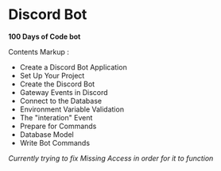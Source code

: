 # Discord Bot

**100 Days of Code bot**
 
 Contents
 Markup : 
 
 - Create a Discord Bot Application
 - Set Up Your Project
 - Create the Discord Bot
 - Gateway Events in Discord
 - Connect to the Database
 - Environment Variable Validation
 - The "interation" Event
 - Prepare for Commands
 - Database Model
 - Write Bot Commands

*Currently trying to fix Missing Access in order for it to function*
